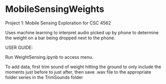 # MobileSensingWeights

Project 1: Mobile Sensing Exploration for CSC 4562

Uses machine learning to interpret audio picked up by phone to determine the weight on a bar being dropped next to the phone.

USER GUIDE:

Run WeightSensing.ipynb to access menu.

To add data, first trim sound of weight hitting the ground to only include the moments just before to just after, then save .wav file to the appropriate folder series in the TrimSounds folder

